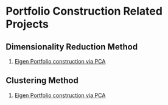 # Portfolio Construction Related Projects

## Dimensionality Reduction Method
1. [Eigen Portfolio construction via PCA](https://github.com/michaelsyao/Portfolio_Construction_Projects/tree/main/Application1%20-%20PCA/Final_pca_eigen_portfolios_m2_ex3.ipynb)

## Clustering Method
1. [Eigen Portfolio construction via PCA](Final_pca_eigen_portfolios_m2_ex3.ipynb)

